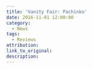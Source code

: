 ```yaml
---
title: 'Vanity Fair: Pachinko'
date: 2016-11-01 12:00:00
category:
  - News
tags:
  - Reviews
attribution:
link_to_original:
description:
---
```

